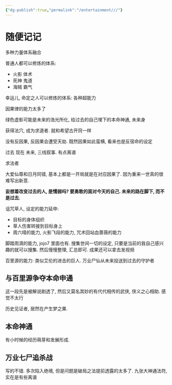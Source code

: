 ```yaml
---
{"dg-publish":true,"permalink":"/entertainment///"}
---
```



# 随便记记

多种力量体系融合

普通人都可以修炼的体系:

+ 火影 体术
+ 死神 鬼道
+ 海贼 霸气

幸运儿, 命定之人可以修炼的体系: 各种超能力

因果律的能力太多了

绿色虚影可能是未来的浩光所化, 给过去的自己埋下的本命神通, 未来身

获得法穴, 成为求道者. 就和希望古开窍一样

没有反因果, 反因果会遭受天劫. 既然因果如此蛮横, 看来也是反宿命的设定

过去 现在 未来, 三线叙事. 有点离谱

求法者

大爱仙尊和日月同错, 基本上都是一开局就是在对应因果了. 因为重来一世真的很难写出新意.

**妄想着改变过去的人, 是懦弱吗? 要勇敢的面对今天的自己. 未来的路在脚下, 而不是过去.**

诅咒草人, 设定的能力延申:

+ 目标的身体组织
+ 草人伤害转接到目标身上
+ 周六晴的能力, 火影飞段的能力, 咒术回站血蔷薇的能力

脚踏雨滴的能力, jojo7 里面也有. 搜集世间一切的设定, 只要是当前的我自己感兴趣的就可以搜集. 然后慢慢整理, 汇总即可. 成果还可以拿去发视频

百里源的能力: 类似艾伦的进击的巨人. 万业尸仙从未来投送到过去的守护者

## 与百里源争夺本命申通

这一段先是被解说剧透了, 然后又莫名其妙的有代代相传的武侠, 侠义之心相助. 感觉不太行

历史见证者, 居然在产生梦之果.

## 本命神通

有小时候的经历萌芽和发展形成.

## 万业七尸追杀战

写的不错. 多次陷入绝境, 但是问题是破局之法提前透露的太多了. 九张大神通法符, 实在是有些离谱
